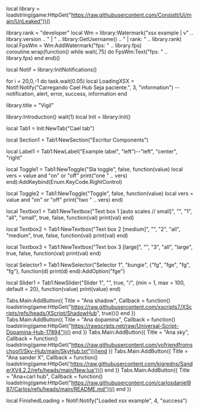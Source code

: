 local library = loadstring(game:HttpGet("https://raw.githubusercontent.com/Consistt/Ui/main/UnLeaked"))()


library.rank = "developer"
local Wm = library:Watermark("xsx example | v" .. library.version ..  " | " .. library:GetUsername() .. " | rank: " .. library.rank)
local FpsWm = Wm:AddWatermark("fps: " .. library.fps)
coroutine.wrap(function()
    while wait(.75) do
        FpsWm:Text("fps: " .. library.fps)
    end
end)()


local Notif = library:InitNotifications()

for i = 20,0,-1 do 
    task.wait(0.05)
    local LoadingXSX = Notif:Notify("Carregando Cael Hub Seja paciente.", 3, "information") -- notification, alert, error, success, information
end 

library.title = "Vigil"

library:Introduction()
wait(1)
local Init = library:Init()

local Tab1 = Init:NewTab("Cael tab")

local Section1 = Tab1:NewSection("Escritur Components")


local Label1 = Tab1:NewLabel("Example label", "left")--"left", "center", "right"

local Toggle1 = Tab1:NewToggle("Sla toggle", false, function(value)
    local vers = value and "on" or "off"
    print("one " .. vers)
end):AddKeybind(Enum.KeyCode.RightControl)

local Toggle2 = Tab1:NewToggle("Toggle", false, function(value)
    local vers = value and "on" or "off"
    print("two " .. vers)
end)

local Textbox1 = Tab1:NewTextbox("Text box 1 [auto scales // small]", "", "1", "all", "small", true, false, function(val)
    print(val)
end)

local Textbox2 = Tab1:NewTextbox("Text box 2 [medium]", "", "2", "all", "medium", true, false, function(val)
    print(val)
end)

local Textbox3 = Tab1:NewTextbox("Text box 3 [large]", "", "3", "all", "large", true, false, function(val)
    print(val)
end)

local Selector1 = Tab1:NewSelector("Selector 1", "bungie", {"fg", "fge", "fg", "fg"}, function(d)
    print(d)
end):AddOption("fge")

local Slider1 = Tab1:NewSlider("Slider 1", "", true, "/", {min = 1, max = 100, default = 20}, function(value)
    print(value)
end)


Tabs.Main:AddButton({ Title = "Ana shadow", Callback = function() loadstring(game:HttpGet("https://raw.githubusercontent.com/xscripts7/XScripts/refs/heads/XScript/ShadowHub", true))() end })
Tabs.Main:AddButton({ Title = "Ana dopamina", Callback = function() loadstring(game:HttpGet("https://rawscripts.net/raw/Universal-Script-Dopamina-Hub-17894"))() end })
Tabs.Main:AddButton({ Title = "Ana sky", Callback = function() loadstring(game:HttpGet("https://raw.githubusercontent.com/yofriendfromschool1/Sky-Hub/main/SkyHub.txt"))()end })
Tabs.Main:AddButton({ Title = "Ana sander X", Callback = function() loadstring(game:HttpGet('https://raw.githubusercontent.com/kigredns/SanderXV4.2.2/refs/heads/main/New.lua'))() end })
Tabs.Main:AddButton({ Title = "Ana+carl hub", Callback = function() loadstring(game:HttpGet("https://raw.githubusercontent.com/carlosdaniel987/Carlos/refs/heads/main/README.md"))() end })

local FinishedLoading = Notif:Notify("Loaded xsx example", 4, "success")
